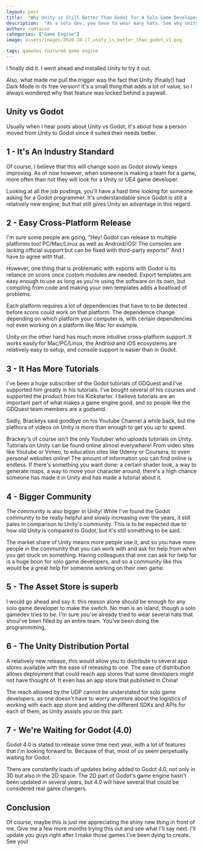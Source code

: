 ```yaml
---
layout: post
title:  "Why Unity is Still Better Than Godot for A Solo Game Developer"
description:  "As a solo dev, you have to wear many hats. See why Unity is a better fit than Godot for this!"
author: remtaine
categories: ["Game Engine"]
image: assets/images/2020-10-17_unity_is_better_than_godot_v1.png

tags: gamedev featured game engine
---
```


I finally did it. I went ahead and installed Unity to try it out.

Also, what made me pull the trigger was the fact that Unity (finally!) had Dark Mode in its free version! It's a small thing that adds a lot of value, so I always wondered why that feature was locked behind a paywall.

## Unity vs Godot

Usually when I hear posts about Unity vs Godot, it's about how a person moved from Unity to Godot since it suited their needs better.

## 1 - It's An Industry Standard

Of course, I believe that this will change soon as Godot slowly keeps improving. As of now however, when someone is making a team for a game, more often than not they will look for a Unity or UE4 game developer.

Looking at all the job postings, you'll have a hard time looking for someone asking for a Godot programmer. It's understandable since Godot is still a relatively new engine, but that still gives Unity an advantage in this regard.

## 2 - Easy Cross-Platform Release

I'm sure some people are going, "Hey! Godot can release to multiple platforms too! PC/Mac/Linux as well as Android/iOS! The consoles are lacking official support but can be fixed with third-party exports!" And I have to agree with that.

However, one thing that is problematic with exports with Godot is its reliance on scons once custom modules are needed. Export templates are easy enough to use as long as you're using the software on its own, but compiling from code and making your own templates adds a boatload of problems.

Each platform requires a lot of dependencies that have to to be detected before scons could work on that platform. The dependence change depending on which platform your computer is, with certain dependencies not even working on a platform like Mac for example.

Unity on the other hand has much more intuitive cross-platform support. It works easily for Mac/PC/Linux, the Android and iOS ecosystems are relatively easy to setup, and console support is easier than in Godot.

## 3 - It Has More Tutorials

I've been a huge subscriber of the Godot tutorials of GDQuest and I've supported him greatly in his tutorials. I've bought several of his courses and supported the product from his Kickstarter. I believe tutorials are an important part of what makes a game engine good, and so people like the GDQuest team members are a godsend.

Sadly, Brackeys said goodbye on his Youtube Channel a while back, but the plethora of videos on Unity is more than enough to get you up to speed.

Brackey's of course isn't the only Youtuber who uploads tutorials on Unity. Tutorials on Unity can be found online almost everywhere! From video sites like Youtube or Vimeo, to education sites like Udemy or Coursera, to even personal websites online! The amount of information you can find online is endless. If there's something you want done: a certain shader look, a way to generate maps, a way to move your character around, there's a high chance someone has made it in Unity and has made a tutorial about it.

## 4 - Bigger Community

The community is also bigger in Unity! While I've found the Godot community to be really helpful and slowly increasing over the years, it still pales in comparison to Unity's community. This is to be expected due to how old Unity is compared to Godot, but it's still something to be said.

The market share of Unity means more people use it, and so you have more people in the community that you can work with and ask for help from when you get stuck on something. Having colleagues that one can ask for help for is a huge boon for solo game developers, and so a community like this would be a great help for someone working on their own game.

## 5 - The Asset Store is superb

I would go ahead and say it: this reason alone should be enough for any solo game developer to make the switch. No man is an island, though a solo gamedev tries to be. I'm sure you've already tried to wear several hats that shoul've been filled by an entire team. You've been doing the programmming,

## 6 - The Unity Distribution Portal

A relatively new release, this would allow you to distribute to several app stores available with the ease of releasing to one. The ease of distribution allows deployment that could reach app stores that some developers might not have thought of. It even has an app store that published in China!

The reach allowed by the UDP cannot be understated for solo game developers, as one doesn't have to worry anymore about the logistics of working with each app store and adding the different SDKs and APIs for each of them, as Unity assists you on this part.

## 7 - We're Waiting for Godot (4.0)

Godot 4.0 is stated to release some time next year, with a lot of features that I'm looking forward to. Because of that, most of us seem perpetually waiting for Godot.

There are constantly loads of updates being added to Godot 4.0, not only in 3D but also in the 2D space. The 2D part of Godot's game engine hasn't been updated in several years, but 4.0 will have several that could be considered real game changers.

## Conclusion

Of course, maybe this is just me appreciating the shiny new thing in front of me. Give me a few more months trying this out and see what I'll say next. I'll update you guys right after I make those games I've been dying to create. See you!
